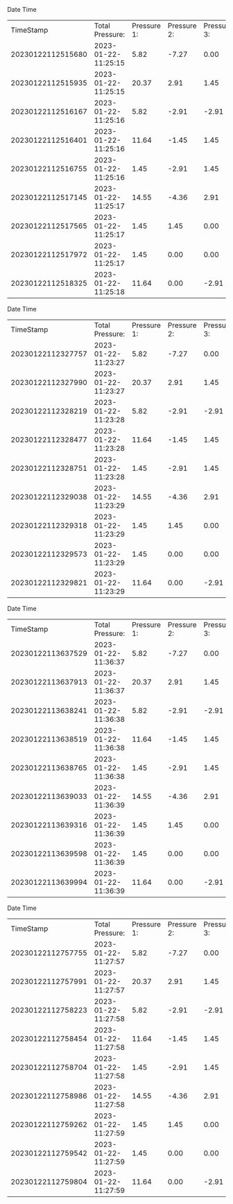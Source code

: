<table>
<tr> <td>TimeStamp</td><dt>Date Time</dt> <td>Total Pressure:</td><td> Pressure 1:</td><td> Pressure 2:</td> <td>Pressure 3:</td><td> Pressure 4:</td><td> Horizontal:</td></tr>
<tr><td>20230122112515680</td><td> 2023-01-22-11:25:15 </td><td>5.82</td><td>-7.27</td><td>0.00</td><td>11.64</td><td>1.45</td></tr>
<tr><td>20230122112515935</td><td> 2023-01-22-11:25:15 </td><td>20.37</td><td>2.91</td><td>1.45</td><td>13.09</td><td>2.91</td></tr>
<tr><td>20230122112516167</td><td> 2023-01-22-11:25:16 </td><td>5.82</td><td>-2.91</td><td>-2.91</td><td>8.73</td><td>2.91</td></tr>
<tr><td>20230122112516401</td><td> 2023-01-22-11:25:16 </td><td>11.64</td><td>-1.45</td><td>1.45</td><td>11.64</td><td>0.00</td></tr>
<tr><td>20230122112516755</td><td> 2023-01-22-11:25:16 </td><td>1.45</td><td>-2.91</td><td>1.45</td><td>0.00</td><td>2.91</td></tr>
<tr><td>20230122112517145</td><td> 2023-01-22-11:25:17 </td><td>14.55</td><td>-4.36</td><td>2.91</td><td>13.09</td><td>2.91</td></tr>
<tr><td>20230122112517565</td><td> 2023-01-22-11:25:17 </td><td>1.45</td><td>1.45</td><td>0.00</td><td>1.45</td><td>-1.45</td></tr>
<tr><td>20230122112517972</td><td> 2023-01-22-11:25:17 </td><td>1.45</td><td>0.00</td><td>0.00</td><td>0.00</td><td>1.45</td></tr>
<tr><td>20230122112518325</td><td> 2023-01-22-11:25:18 </td><td>11.64</td><td>0.00</td><td>-2.91</td><td>11.64</td><td>2.91</td></tr>
<table>
<tr> <td>TimeStamp</td><dt>Date Time</dt> <td>Total Pressure:</td><td> Pressure 1:</td><td> Pressure 2:</td> <td>Pressure 3:</td><td> Pressure 4:</td><td> Horizontal:</td></tr>
<tr><td>20230122112327757</td><td> 2023-01-22-11:23:27 </td><td>5.82</td><td>-7.27</td><td>0.00</td><td>11.64</td><td>1.45</td></tr>
<tr><td>20230122112327990</td><td> 2023-01-22-11:23:27 </td><td>20.37</td><td>2.91</td><td>1.45</td><td>13.09</td><td>2.91</td></tr>
<tr><td>20230122112328219</td><td> 2023-01-22-11:23:28 </td><td>5.82</td><td>-2.91</td><td>-2.91</td><td>8.73</td><td>2.91</td></tr>
<tr><td>20230122112328477</td><td> 2023-01-22-11:23:28 </td><td>11.64</td><td>-1.45</td><td>1.45</td><td>11.64</td><td>0.00</td></tr>
<tr><td>20230122112328751</td><td> 2023-01-22-11:23:28 </td><td>1.45</td><td>-2.91</td><td>1.45</td><td>0.00</td><td>2.91</td></tr>
<tr><td>20230122112329038</td><td> 2023-01-22-11:23:29 </td><td>14.55</td><td>-4.36</td><td>2.91</td><td>13.09</td><td>2.91</td></tr>
<tr><td>20230122112329318</td><td> 2023-01-22-11:23:29 </td><td>1.45</td><td>1.45</td><td>0.00</td><td>1.45</td><td>-1.45</td></tr>
<tr><td>20230122112329573</td><td> 2023-01-22-11:23:29 </td><td>1.45</td><td>0.00</td><td>0.00</td><td>0.00</td><td>1.45</td></tr>
<tr><td>20230122112329821</td><td> 2023-01-22-11:23:29 </td><td>11.64</td><td>0.00</td><td>-2.91</td><td>11.64</td><td>2.91</td></tr>
<table>
<tr> <td>TimeStamp</td><dt>Date Time</dt> <td>Total Pressure:</td><td> Pressure 1:</td><td> Pressure 2:</td> <td>Pressure 3:</td><td> Pressure 4:</td><td> Horizontal:</td></tr>
<tr><td>20230122113637529</td><td> 2023-01-22-11:36:37 </td><td>5.82</td><td>-7.27</td><td>0.00</td><td>11.64</td><td>1.45</td></tr>
<tr><td>20230122113637913</td><td> 2023-01-22-11:36:37 </td><td>20.37</td><td>2.91</td><td>1.45</td><td>13.09</td><td>2.91</td></tr>
<tr><td>20230122113638241</td><td> 2023-01-22-11:36:38 </td><td>5.82</td><td>-2.91</td><td>-2.91</td><td>8.73</td><td>2.91</td></tr>
<tr><td>20230122113638519</td><td> 2023-01-22-11:36:38 </td><td>11.64</td><td>-1.45</td><td>1.45</td><td>11.64</td><td>0.00</td></tr>
<tr><td>20230122113638765</td><td> 2023-01-22-11:36:38 </td><td>1.45</td><td>-2.91</td><td>1.45</td><td>0.00</td><td>2.91</td></tr>
<tr><td>20230122113639033</td><td> 2023-01-22-11:36:39 </td><td>14.55</td><td>-4.36</td><td>2.91</td><td>13.09</td><td>2.91</td></tr>
<tr><td>20230122113639316</td><td> 2023-01-22-11:36:39 </td><td>1.45</td><td>1.45</td><td>0.00</td><td>1.45</td><td>-1.45</td></tr>
<tr><td>20230122113639598</td><td> 2023-01-22-11:36:39 </td><td>1.45</td><td>0.00</td><td>0.00</td><td>0.00</td><td>1.45</td></tr>
<tr><td>20230122113639994</td><td> 2023-01-22-11:36:39 </td><td>11.64</td><td>0.00</td><td>-2.91</td><td>11.64</td><td>2.91</td></tr>
<table>
<tr> <td>TimeStamp</td><dt>Date Time</dt> <td>Total Pressure:</td><td> Pressure 1:</td><td> Pressure 2:</td> <td>Pressure 3:</td><td> Pressure 4:</td><td> Horizontal:</td></tr>
<tr><td>20230122112757755</td><td> 2023-01-22-11:27:57 </td><td>5.82</td><td>-7.27</td><td>0.00</td><td>11.64</td><td>1.45</td></tr>
<tr><td>20230122112757991</td><td> 2023-01-22-11:27:57 </td><td>20.37</td><td>2.91</td><td>1.45</td><td>13.09</td><td>2.91</td></tr>
<tr><td>20230122112758223</td><td> 2023-01-22-11:27:58 </td><td>5.82</td><td>-2.91</td><td>-2.91</td><td>8.73</td><td>2.91</td></tr>
<tr><td>20230122112758454</td><td> 2023-01-22-11:27:58 </td><td>11.64</td><td>-1.45</td><td>1.45</td><td>11.64</td><td>0.00</td></tr>
<tr><td>20230122112758704</td><td> 2023-01-22-11:27:58 </td><td>1.45</td><td>-2.91</td><td>1.45</td><td>0.00</td><td>2.91</td></tr>
<tr><td>20230122112758986</td><td> 2023-01-22-11:27:58 </td><td>14.55</td><td>-4.36</td><td>2.91</td><td>13.09</td><td>2.91</td></tr>
<tr><td>20230122112759262</td><td> 2023-01-22-11:27:59 </td><td>1.45</td><td>1.45</td><td>0.00</td><td>1.45</td><td>-1.45</td></tr>
<tr><td>20230122112759542</td><td> 2023-01-22-11:27:59 </td><td>1.45</td><td>0.00</td><td>0.00</td><td>0.00</td><td>1.45</td></tr>
<tr><td>20230122112759804</td><td> 2023-01-22-11:27:59 </td><td>11.64</td><td>0.00</td><td>-2.91</td><td>11.64</td><td>2.91</td></tr>
